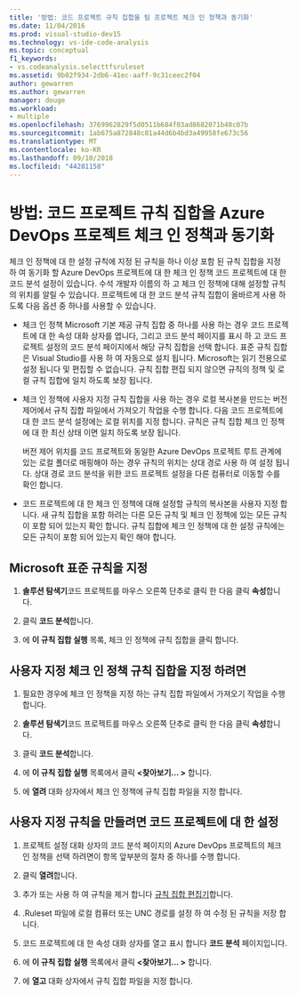 ```yaml
---
title: '방법: 코드 프로젝트 규칙 집합을 팀 프로젝트 체크 인 정책과 동기화'
ms.date: 11/04/2016
ms.prod: visual-studio-dev15
ms.technology: vs-ide-code-analysis
ms.topic: conceptual
f1_keywords:
- vs.codeanalysis.selecttfsruleset
ms.assetid: 9b02f934-2db6-41ec-aaff-9c31ceec2f04
author: gewarren
ms.author: gewarren
manager: douge
ms.workload:
- multiple
ms.openlocfilehash: 3769962829f5d0511b684f03ad8682071b48c07b
ms.sourcegitcommit: 1ab675a872848c81a44d6b4bd3a49958fe673c56
ms.translationtype: MT
ms.contentlocale: ko-KR
ms.lasthandoff: 09/10/2018
ms.locfileid: "44281158"
---
```

# <a name="how-to-synchronize-code-project-rule-sets-with-an-azure-devops-project-check-in-policy"></a>방법: 코드 프로젝트 규칙 집합을 Azure DevOps 프로젝트 체크 인 정책과 동기화

체크 인 정책에 대 한 설정 규칙에 지정 된 규칙을 하나 이상 포함 된 규칙 집합을 지정 하 여 동기화 할 Azure DevOps 프로젝트에 대 한 체크 인 정책 코드 프로젝트에 대 한 코드 분석 설정이 있습니다. 수석 개발자 이름의 하 고 체크 인 정책에 대해 설정할 규칙의 위치를 알릴 수 있습니다. 프로젝트에 대 한 코드 분석 규칙 집합이 올바르게 사용 하도록 다음 옵션 중 하나를 사용할 수 있습니다.

-   체크 인 정책 Microsoft 기본 제공 규칙 집합 중 하나를 사용 하는 경우 코드 프로젝트에 대 한 속성 대화 상자를 엽니다, 그리고 코드 분석 페이지를 표시 하 고 코드 프로젝트 설정의 코드 분석 페이지에서 해당 규칙 집합을 선택 합니다. 표준 규칙 집합은 Visual Studio를 사용 하 여 자동으로 설치 됩니다. Microsoft는 읽기 전용으로 설정 됩니다 및 편집할 수 없습니다. 규칙 집합 편집 되지 않으면 규칙의 정책 및 로컬 규칙 집합에 일치 하도록 보장 됩니다.

-   체크 인 정책에 사용자 지정 규칙 집합을 사용 하는 경우 로컬 복사본을 만드는 버전 제어에서 규칙 집합 파일에서 가져오기 작업을 수행 합니다. 다음 코드 프로젝트에 대 한 코드 분석 설정에는 로컬 위치를 지정 합니다. 규칙은 규칙 집합 체크 인 정책에 대 한 최신 상태 이면 일치 하도록 보장 됩니다.

     버전 제어 위치를 코드 프로젝트와 동일한 Azure DevOps 프로젝트 루트 관계에 있는 로컬 폴더로 매핑해야 하는 경우 규칙의 위치는 상대 경로 사용 하 여 설정 됩니다. 상대 경로 코드 분석을 위한 코드 프로젝트 설정을 다른 컴퓨터로 이동할 수를 확인 합니다.

-   코드 프로젝트에 대 한 체크 인 정책에 대해 설정할 규칙의 복사본을 사용자 지정 합니다. 새 규칙 집합을 포함 하려는 다른 모든 규칙 및 체크 인 정책에 있는 모든 규칙이 포함 되어 있는지 확인 합니다. 규칙 집합에 체크 인 정책에 대 한 설정 규칙에는 모든 규칙이 포함 되어 있는지 확인 해야 합니다.

## <a name="to-specify-a-microsoft-standard-rule-set"></a>Microsoft 표준 규칙을 지정

1.  **솔루션 탐색기**코드 프로젝트를 마우스 오른쪽 단추로 클릭 한 다음 클릭 **속성**합니다.

2.  클릭 **코드 분석**합니다.

3.  에 **이 규칙 집합 실행** 목록, 체크 인 정책에 규칙 집합을 클릭 합니다.

## <a name="to-specify-a-custom-check-in-policy-rule-set"></a>사용자 지정 체크 인 정책 규칙 집합을 지정 하려면

1.  필요한 경우에 체크 인 정책을 지정 하는 규칙 집합 파일에서 가져오기 작업을 수행 합니다.

2.  **솔루션 탐색기**코드 프로젝트를 마우스 오른쪽 단추로 클릭 한 다음 클릭 **속성**합니다.

3.  클릭 **코드 분석**합니다.

4.  에 **이 규칙 집합 실행** 목록에서 클릭  **\<찾아보기... >** 합니다.

5.  에 **열려** 대화 상자에서 체크 인 정책에 규칙 집합 파일을 지정 합니다.

## <a name="to-create-a-custom-rule-set-for-a-code-project"></a>사용자 지정 규칙을 만들려면 코드 프로젝트에 대 한 설정

1.  프로젝트 설정 대화 상자의 코드 분석 페이지의 Azure DevOps 프로젝트의 체크 인 정책을 선택 하려면이 항목 앞부분의 절차 중 하나를 수행 합니다.

2.  클릭 **열려**합니다.

3.  추가 또는 사용 하 여 규칙을 제거 합니다 [규칙 집합 편집기](../code-quality/working-in-the-code-analysis-rule-set-editor.md)합니다.

4.  .Ruleset 파일에 로컬 컴퓨터 또는 UNC 경로를 설정 하 여 수정 된 규칙을 저장 합니다.

5.  코드 프로젝트에 대 한 속성 대화 상자를 열고 표시 합니다 **코드 분석** 페이지입니다.

6.  에 **이 규칙 집합 실행** 목록에서 클릭  **\<찾아보기... >** 합니다.

7.  에 **열고** 대화 상자에서 규칙 집합 파일을 지정 합니다.